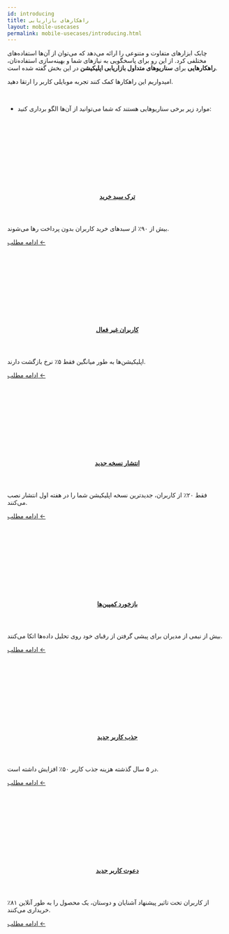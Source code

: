 ```yaml
---
id: introducing
title: راهکارهای بازاریابی
layout: mobile-usecases
permalink: mobile-usecases/introducing.html
---
```


چابک ابزارهای متفاوت و متنوعی را ارائه می‌دهد که می‌توان از آن‌ها استفاده‌های مختلفی کرد. از این رو برای پاسخگویی به نیازهای شما و بهینه‌سازی استفاده‌تان، **راهکارهایی** برای **سناریوهای متداول بازاریابی اپلیکیشن** در این بخش گفته شده است. 

امیدواریم این راهکارها کمک کنند  تجربه موبایلی کاربر را ارتقا دهید. 

<br>


- موارد زیر برخی سناریوهایی هستند که شما می‌توانید از آن‌ها الگو برداری کنید:

<div class="row">

   <div class='row'>
        <article class="col-xl-4 col-md-6 col-lg-6">
             <div class="col-md-12 article">
                 <div class="row" style="height: 150px;background-image: url(http://uupload.ir/files/k05l_p0kg_cio-cart-abandonment.png);background-size: cover;"></div>
                 <header class="list-header">
                     <h4 class="list-title"><a href="https://doc.chabok.io/mobile-usecases/shopping-cart-abandonment.html">ترک سبد خرید</a></h4>
                 </header>
                 <div class="summary">
                     <p class="summary-text">بیش از ۹۰٪ از سبدهای خرید کاربران بدون پرداخت رها می‌شوند.</p>
                 </div>
                 <p class="text-left"><a class="read-more" href="https://doc.chabok.io/mobile-usecases/shopping-cart-abandonment.html">ادامه مطلب ← </a></p>
             </div>
         </article>
         <article class="col-xl-4 col-md-6 col-lg-6">
                     <div class="col-md-12 article">
                         <div class="row" style="height: 150px;background-image: url(http://uupload.ir/files/e29g_rhq6_70p.png);background-size: cover;"></div>
                         <header class="list-header">
                             <h4 class="list-title"><a href="https://doc.chabok.io/mobile-usecases/re-engage-dormant-users.html">کاربران غیر فعال</a></h4>
                         </header>
                         <div class="summary">
                             <p class="summary-text">اپلیکیشن‌ها به طور میانگین فقط ۵٪ نرخ بازگشت دارند.</p>
                         </div>
                         <p class="text-left"><a class="read-more" href="https://doc.chabok.io/mobile-usecases/re-engage-dormant-users.html">ادامه مطلب ← </a></p>
                     </div>
         </article>
         <article class="col-xl-4 col-md-6 col-lg-6">
                             <div class="col-md-12 article">
                                 <div class="row" style="height: 150px;background-image: url(http://uupload.ir/files/b55r_5lqe_announcement.png);background-size: cover;"></div>
                                 <header class="list-header">
                                     <h4 class="list-title"><a href="https://doc.chabok.io/mobile-usecases/announce-new-features.html">انتشار نسخه جدید</a></h4>
                                 </header>
                                 <div class="summary">
                                     <p class="summary-text">فقط ۲۰٪ از کاربران، جدیدترین نسخه اپلیکیشن شما را در هفته اول انتشار نصب می‌کنند.</p>
                                 </div>
                                 <p class="text-left"><a class="read-more" href="https://doc.chabok.io/mobile-usecases/announce-new-features.html">ادامه مطلب ← </a></p>
                             </div>
        </article>
    </div>
    
   <div class='row'>
      <article class="col-xl-4 col-md-6 col-lg-6">
                 <div class="col-md-12 article">
                     <div class="row" style="height: 150px;background-image: url(http://uupload.ir/files/xlsv_yo9o_analytics.jpg);background-size: cover;"></div>
                     <header class="list-header">
                         <h4 class="list-title"><a href="https://doc.chabok.io/mobile-usecases/analyze-your-campaigns.html">بازخورد کمپین‌ها</a></h4>
                     </header>
                     <div class="summary">
                         <p class="summary-text">بیش از نیمی از مدیران برای پیشی گرفتن از رقبای خود روی تحلیل داده‌ها اتکا می‌کنند.</p>
                     </div>
                     <p class="text-left"><a class="read-more" href="https://doc.chabok.io/mobile-usecases/analyze-your-campaigns.html">ادامه مطلب ← </a></p>
                 </div>
             </article>
              <article class="col-xl-4 col-md-6 col-lg-6">
                         <div class="col-md-12 article">
                             <div class="row" style="height: 150px;background-image: url(http://uupload.ir/files/3dse_sngu_acquisition.jpg);background-size: cover;"></div>
                             <header class="list-header">
                                 <h4 class="list-title"><a href="https://doc.chabok.io/mobile-usecases/acquire-new-users.html">جذب کاربر جدید</a></h4>
                             </header>
                             <div class="summary">
                                 <p class="summary-text">در ۵ سال گذشته هزینه جذب کاربر ۵۰٪ افزایش داشته است.</p>
                             </div>
                             <p class="text-left"><a class="read-more" href="https://doc.chabok.io/mobile-usecases/acquire-new-users.html">ادامه مطلب ← </a></p>
                         </div>
              </article>
              <article class="col-xl-4 col-md-6 col-lg-6">
                         <div class="col-md-12 article">
                             <div class="row" style="height: 150px;background-image: url(http://uupload.ir/files/4p2a_picture-referral.png);background-size: cover;"></div>
                             <header class="list-header">
                                  <h4 class="list-title"><a href="/mobile-usecases/invite-new-user.html">دعوت کاربر جدید</a></h4>
                             </header>
                             <div class="summary">
                                  <p class="summary-text">٪۸۱  از کاربران تحت تاثیر پیشنهاد آشنایان و دوستان، یک محصول را به طور آنلاین خریداری می‌کنند.</p>
                             </div>
                             <p class="text-left"><a class="read-more" href="/mobile-usecases/invite-new-user.html">ادامه مطلب ← </a></p>
                         </div>
             </article>         
    

</div>
